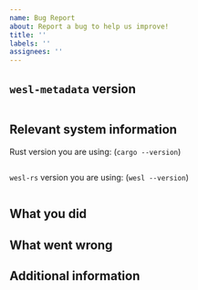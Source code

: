 ```yaml
---
name: Bug Report
about: Report a bug to help us improve!
title: ''
labels: ''
assignees: ''
---
```


## `wesl-metadata` version

<!-- The release number or commit hash of the version you are using. -->
```text

```

## Relevant system information

<!-- This section is optional. Remove it if you know that the problem is not platform dependent. -->

Rust version you are using: (`cargo --version`)

```text

```

`wesl-rs` version you are using: (`wesl --version`)

```text

```

## What you did

<!-- Describe how you arrived at the problem. If you can, consider providing a code snippet or link. -->

## What went wrong

<!-- 
If it is not clear, break this out into:

- what were you expecting?
- what actually happened?
 -->

## Additional information

<!-- 
Other information that can be used to further reproduce or isolate the problem.
This commonly includes:

- screenshots
- logs
- theories about what might be going wrong
- workarounds that you used
- links to related bugs, PRs, or discussions
-->
